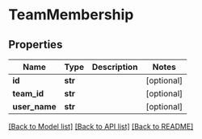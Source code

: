 # TeamMembership

## Properties
Name | Type | Description | Notes
------------ | ------------- | ------------- | -------------
**id** | **str** |  | [optional] 
**team_id** | **str** |  | [optional] 
**user_name** | **str** |  | [optional] 

[[Back to Model list]](../README.md#documentation-for-models) [[Back to API list]](../README.md#documentation-for-api-endpoints) [[Back to README]](../README.md)


